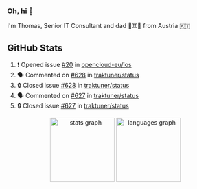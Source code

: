 ### Oh, hi 👋

I'm Thomas, Senior IT Consultant and dad 👶♊️👶 from Austria 🇦🇹

<!--
**traktuner/traktuner** is a ✨ _special_ ✨ repository because its `README.md` (this file) appears on your GitHub profile.

Here are some ideas to get you started:

- 🔭 I’m currently working on ...
- 🌱 I’m currently learning ...
- 👯 I’m looking to collaborate on ...
- 🤔 I’m looking for help with ...
- 💬 Ask me about ...
- 📫 How to reach me: ...
- 😄 Pronouns: ...
- ⚡ Fun fact: ...
-->

</div>

## GitHub Stats
<!--START_SECTION:activity-->
1. ❗ Opened issue [#20](https://github.com/opencloud-eu/ios/issues/20) in [opencloud-eu/ios](https://github.com/opencloud-eu/ios)
2. 🗣 Commented on [#628](https://github.com/traktuner/status/issues/628#issuecomment-3238975881) in [traktuner/status](https://github.com/traktuner/status)
3. 🔒 Closed issue [#628](https://github.com/traktuner/status/issues/628) in [traktuner/status](https://github.com/traktuner/status)
4. 🗣 Commented on [#627](https://github.com/traktuner/status/issues/627#issuecomment-3238975865) in [traktuner/status](https://github.com/traktuner/status)
5. 🔒 Closed issue [#627](https://github.com/traktuner/status/issues/627) in [traktuner/status](https://github.com/traktuner/status)
<!--END_SECTION:activity-->

<div align="center">
  <img src="https://github-readme-stats.vercel.app/api?username=traktuner&hide_title=false&hide_rank=false&show_icons=true&include_all_commits=true&count_private=true&disable_animations=false&theme=dracula&locale=en&hide_border=false&order=1" height="150" alt="stats graph"  />
  <img src="https://github-readme-stats.vercel.app/api/top-langs?username=traktuner&locale=en&hide_title=false&layout=compact&card_width=320&langs_count=5&theme=dracula&hide_border=false&order=2" height="150" alt="languages graph"  />
</div>
